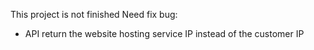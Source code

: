 This project is not finished 
Need fix bug:
- API return the website hosting service IP instead of the customer IP
